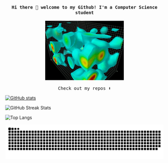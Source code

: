 <h4 align="center"><samp> Hi there 👋  welcome to my Github! I'm a Computer Science student</samp></h4>

<!--
**chromody/chromody** is a ✨ _special_ ✨ repository because its `README.md` (this file) appears on your GitHub profile.

Here are some ideas to get you started:

- 🔭 I’m currently working on ...
- 🌱 I’m currently learning ...
- 👯 I’m looking to collaborate on ...
- 🤔 I’m looking for help with ...
- 💬 Ask me about ...
- 📫 How to reach me: ...
- 😄 Pronouns: ...
- ⚡ Fun fact: ...
-->
<p align="center">
  <img width="250" src="cao.gif">
</p>

<!--
<p align="center">
<a href= "https://dev.to/ari_hacks"><img src="https://img.icons8.com/windows/32/000000/dev.png"/></a>
<a href= "https://twitter.com/ari_hacks"><img src="https://img.icons8.com/material-outlined/32/000000/twitter.png"/></a>
<a href= "https://ko-fi.com/ari_hacks"><img src="https://img.icons8.com/pastel-glyph/32/000000/like--v1.png"/></a>
</p>
-->

<p align="center"><samp>
Check out my repos ⬇️  
  </samp>
</p>

[![GitHub stats](https://github-readme-stats.vercel.app/api?username=chromody&hide=stars&theme=tokyonight&hide_rank=true)](https://github.com/anuraghazra/github-readme-stats)

![GitHub Streak Stats](https://github-readme-streak-stats.herokuapp.com/?user=chromody)

![Top Langs](https://github-readme-stats.vercel.app/api/top-langs/?username=chromody)

![GitHub Contribution Graph](./dist/github-snake.svg)
